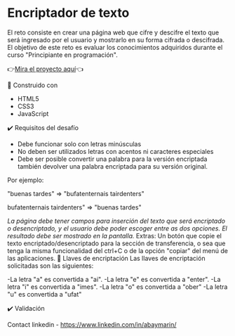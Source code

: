# Encriptador de texto
El reto consiste en crear una página web que cifre y descifre el texto que será ingresado por el usuario y mostrarlo en su forma cifrada o descifrada. El objetivo de este reto es evaluar los conocimientos adquiridos durante el curso "Principiante en programación".

👉[Mira el proyecto aquí](https://xabayx.github.io/cryptext/)👈

🔧 Construido con
- HTML5
- CSS3
- JavaScript

✔️ Requisitos del desafío

- Debe funcionar solo con letras minúsculas
- No deben ser utilizados letras con acentos ni caracteres especiales
- Debe ser posible convertir una palabra para la versión encriptada también devolver una palabra encriptada para su versión original.



Por ejemplo:

"buenas tardes" => "bufatenternais tairdenters"

bufatenternais tairdenters" => "buenas tardes"

_La página debe tener campos para inserción del texto que será encriptado o desencriptado, y el usuario debe poder escoger entre as dos opciones.
El resultado debe ser mostrado en la pantalla._
Extras:
Un botón que copie el texto encriptado/desencriptado para la sección de transferencia, o sea que tenga la misma funcionalidad del ctrl+C o de la opción "copiar" del menú de las aplicaciones.
🔑 Llaves de encriptación
Las llaves de encriptación solicitadas son las siguientes:

-La letra "a" es convertida a "ai".
-La letra "e" es convertida a "enter".
-La letra "i" es convertida a "imes".
-La letra "o" es convertida a "ober"
-La letra "u" es convertida a "ufat"

✔️ Validación


Contact
linkedin - https://www.linkedin.com/in/abaymarin/
